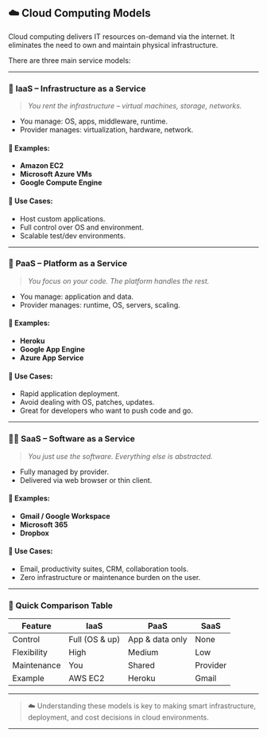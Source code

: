 

## ☁️ Cloud Computing Models

Cloud computing delivers IT resources on-demand via the internet. It eliminates the need to own and maintain physical infrastructure.

There are three main service models:

---

### 🔧 **IaaS – Infrastructure as a Service**

> *You rent the infrastructure – virtual machines, storage, networks.*

* You manage: OS, apps, middleware, runtime.
* Provider manages: virtualization, hardware, network.

#### 🔹 Examples:

* **Amazon EC2**
* **Microsoft Azure VMs**
* **Google Compute Engine**

#### 🔸 Use Cases:

* Host custom applications.
* Full control over OS and environment.
* Scalable test/dev environments.

---

### 🧱 **PaaS – Platform as a Service**

> *You focus on your code. The platform handles the rest.*

* You manage: application and data.
* Provider manages: runtime, OS, servers, scaling.

#### 🔹 Examples:

* **Heroku**
* **Google App Engine**
* **Azure App Service**

#### 🔸 Use Cases:

* Rapid application deployment.
* Avoid dealing with OS, patches, updates.
* Great for developers who want to push code and go.

---

### 🧑‍💻 **SaaS – Software as a Service**

> *You just use the software. Everything else is abstracted.*

* Fully managed by provider.
* Delivered via web browser or thin client.

#### 🔹 Examples:

* **Gmail / Google Workspace**
* **Microsoft 365**
* **Dropbox**

#### 🔸 Use Cases:

* Email, productivity suites, CRM, collaboration tools.
* Zero infrastructure or maintenance burden on the user.

---

### 🔁 Quick Comparison Table

| Feature     | IaaS           | PaaS            | SaaS     |
| ----------- | -------------- | --------------- | -------- |
| Control     | Full (OS & up) | App & data only | None     |
| Flexibility | High           | Medium          | Low      |
| Maintenance | You            | Shared          | Provider |
| Example     | AWS EC2        | Heroku          | Gmail    |

---

> ☁️ Understanding these models is key to making smart infrastructure, deployment, and cost decisions in cloud environments.

---

